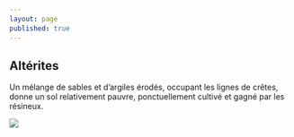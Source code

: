 ```yaml
---
layout: page
published: true
---
```


## Altérites
Un mélange de sables et d’argiles érodés, occupant les lignes de crêtes, donne un sol relativement pauvre, ponctuellement cultivé et gagné par les résineux.

![](/data/images/9/géographie/9_GEOGRAPHIE_POP2.jpg)